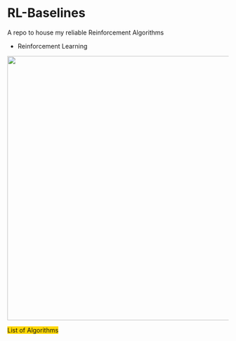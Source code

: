 # RL-Baselines
A repo to house my reliable Reinforcement Algorithms

- Reinforcement Learning

<img align='center' src='https://www.kdnuggets.com/images/reinforcement-learning-fig1-700.jpg' width='600"'>

<span style="background-color: #FFD700">List of Algorithms</span>
